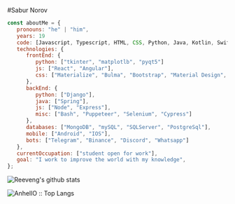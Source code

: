 #Sabur Norov
```javascript
const aboutMe = {
   pronouns: "he" | "him",
   years: 19
   code: [Javascript, Typescript, HTML, CSS, Python, Java, Kotlin, Swift, Shell],
   technologies: {
      frontEnd: {
         python: ["tkinter", "matplotlb", "pyqt5"]
         js: ["React", "Angular"],
         css: ["Materialize", "Bulma", "Bootstrap", "Material Design", "Semantic UI"]
      },
      backEnd: {
         python: ["Django"],
         java: ["Spring"],
         js: ["Node", "Express"],
         misc: ["Bash", "Puppeteer", "Selenium", "Cypress"]
      },
      databases: ["MongoDB", "mySQL", "SQLServer", "PostgreSql"],
      mobile: ["Android", "IOS"],
      bots: ["Telegram", "Binance", "Discord", "Whatsapp"]
   },
   currentOccupation: ["student open for work"],
   goal: "I work to improve the world with my knowledge",
};
```
![Reeveng's github stats](https://github-readme-stats.vercel.app/api?username=sabur-hub&show_icons=true&title_color=fff&icon_color=79ff97&text_color=9f9f9f&bg_color=151515&align=center)

<p align="left"><img src="https://github-readme-stats.vercel.app/api/top-langs/?username=sabur-hub&langs_count=10&theme=tokyonight&layout=compact" alt="AnhellO :: Top Langs" /></p>
